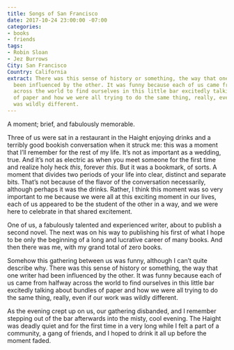 ```yaml
---
title: Songs of San Francisco
date: 2017-10-24 23:00:00 -07:00
categories:
- books
- friends
tags:
- Robin Sloan
- Jez Burrows
City: San Francisco
Country: California
extract: There was this sense of history or something, the way that one writer had
  been influenced by the other. It was funny because each of us came from halfway
  across the world to find ourselves in this little bar excitedly talking about bundles
  of paper and how we were all trying to do the same thing, really, even if our work
  was wildly different.
---
```


A moment; brief, and fabulously memorable.

Three of us were sat in a restaurant in the Haight enjoying drinks and a terribly good bookish conversation when it struck me: this was a moment that I’ll remember for the rest of my life. It’s not as important as a wedding, true. And it’s not as electric as when you meet someone for the first time and realize holy heck *this*, forever *this*. But it was a bookmark, of sorts. A moment that divides two periods of your life into clear, distinct and separate bits. That’s not because of the flavor of the conversation necessarily, although perhaps it was the drinks. Rather, I think this moment was so very important to me because we were all at this exciting moment in our lives, each of us appeared to be the student of the other in a way, and we were here to celebrate in that shared excitement.

One of us, a fabulously talented and experienced writer, about to publish a second novel. The next was on his way to publishing his first of what I hope to be only the beginning of a long and lucrative career of many books. And then there was me, with my grand total of zero books. 

Somehow this gathering between us was funny, although I can’t quite describe why. There was this sense of history or something, the way that one writer had been influenced by the other. It was funny because each of us came from halfway across the world to find ourselves in this little bar excitedly talking about bundles of paper and how we were all trying to do the same thing, really, even if our work was wildly different.

As the evening crept up on us, our gathering disbanded, and I remember stepping out of the bar afterwards into the misty, cool evening. The Haight was deadly quiet and for the first time in a very long while I felt a part of a community, a gang of friends, and I hoped to drink it all up before the moment faded.